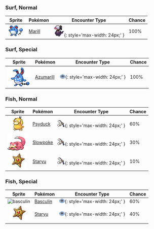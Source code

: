 

### Surf, Normal

| Sprite | Pokémon | Encounter Type | Chance |
| :---: | --- | :---: | --- |
| ![marill](https://raw.githubusercontent.com/PokeAPI/sprites/master/sprites/pokemon/versions/generation-v/black-white/animated/183.gif) | [Marill](../pokemon/marill.md/) | ![Surf, Normal](../assets/encounter_types/surf_normal.png){: style='max-width: 24px;' } | 100%

### Surf, Special

| Sprite | Pokémon | Encounter Type | Chance |
| :---: | --- | :---: | --- |
| ![azumarill](https://raw.githubusercontent.com/PokeAPI/sprites/master/sprites/pokemon/versions/generation-v/black-white/animated/184.gif) | [Azumarill](../pokemon/azumarill.md/) | ![Surf, Special](../assets/encounter_types/surf_special.png){: style='max-width: 24px;' } | 100%

### Fish, Normal

| Sprite | Pokémon | Encounter Type | Chance |
| :---: | --- | :---: | --- |
| ![psyduck](https://raw.githubusercontent.com/PokeAPI/sprites/master/sprites/pokemon/versions/generation-v/black-white/animated/54.gif) | [Psyduck](../pokemon/psyduck.md/) | ![Fish, Normal](../assets/encounter_types/fish_normal.png){: style='max-width: 24px;' } | 60% |
| ![slowpoke](https://raw.githubusercontent.com/PokeAPI/sprites/master/sprites/pokemon/versions/generation-v/black-white/animated/79.gif) | [Slowpoke](../pokemon/slowpoke.md/) | ![Fish, Normal](../assets/encounter_types/fish_normal.png){: style='max-width: 24px;' } | 30% |
| ![staryu](https://raw.githubusercontent.com/PokeAPI/sprites/master/sprites/pokemon/versions/generation-v/black-white/animated/120.gif) | [Staryu](../pokemon/staryu.md/) | ![Fish, Normal](../assets/encounter_types/fish_normal.png){: style='max-width: 24px;' } | 10%

### Fish, Special

| Sprite | Pokémon | Encounter Type | Chance |
| :---: | --- | :---: | --- |
| ![basculin]() | [Basculin](../pokemon/basculin.md/) | ![Fish, Special](../assets/encounter_types/fish_special.png){: style='max-width: 24px;' } | 60% |
| ![staryu](https://raw.githubusercontent.com/PokeAPI/sprites/master/sprites/pokemon/versions/generation-v/black-white/animated/120.gif) | [Staryu](../pokemon/staryu.md/) | ![Fish, Special](../assets/encounter_types/fish_special.png){: style='max-width: 24px;' } | 40% |
